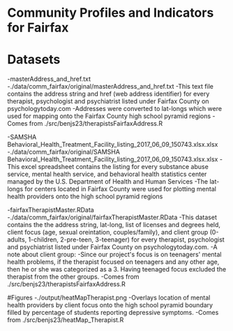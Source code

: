 # Community Profiles and Indicators for Fairfax

# Datasets
-masterAddress_and_href.txt
    -./data/comm_fairfax/original/masterAddress_and_href.txt
    -This text file contains the address string and href (web address identifier) for every therapist, psychologist and                psychiatrist listed under Fairfax County on psychologytoday.com
    -Addresses were converted to lat-longs which were used for mapping onto the Fairfax County high school pyramid regions
    -Comes from ./src/benjs23/therapistsFairfaxAddress.R
    
-SAMSHA Behavioral_Health_Treatment_Facility_listing_2017_06_09_150743.xlsx.xlsx
    -./data/comm_fairfax/original/SAMSHA Behavioral_Health_Treatment_Facility_listing_2017_06_09_150743.xlsx.xlsx
    -This excel spreadsheet contains the listing for every substance abuse service, mental health service, and behavioral health      statistics center managed by the U.S. Department of Health and Human Services
    -The lat-longs for centers located in Fairfax County were used for plotting mental health providers onto the high school          pyramid regions

-fairfaxTherapistMaster.RData
    -./data/comm_fairfax/original/fairfaxTherapistMaster.RData
    -This dataset contains the the address string, lat-long, list of licenses and degrees held, client focus (age, sexual             oreintation, couples/family), and client group (0-adults, 1-children, 2-pre-teen, 3-teenager) for every therapist,               psychologist and psychiatrist listed under Fairfax County on psychologytoday.com.
    -A note about client group:
        -Since our project's focus is on teenagers' mental health problems, if the therapist focused on teenagers and any other           age, then he or she was categorized as a 3. Having teenaged focus excluded the therapist from the other groups.
    -Comes from ./src/benjs23/therapistsFairfaxAddress.R
    
    
#Figures
-./output/heatMapTherapist.png
    -Overlays location of mental health providers by client focus onto the high school pyramid boundary filled by percentage of       students reporting depressive symptoms.
    -Comes from ./src/benjs23/heatMap_Therapist.R
